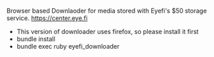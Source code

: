 Browser based Downlaoder for media stored with Eyefi's $50 storage service. 
https://center.eye.fi 

- This version of downloader uses firefox, so please install it first
- bundle install
- bundle exec ruby eyefi_downloader
